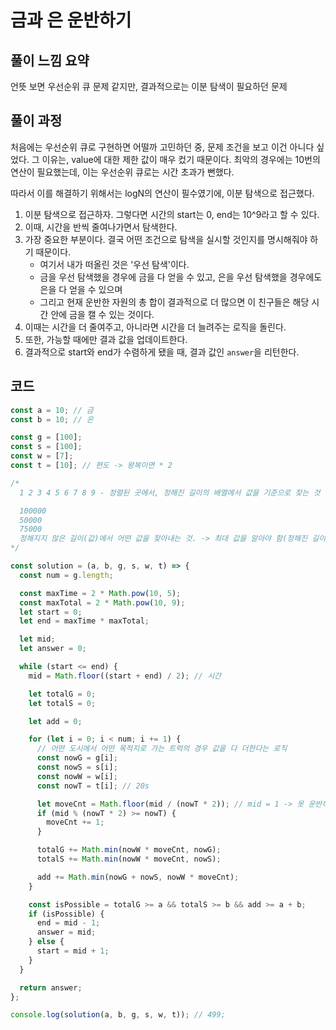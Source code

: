 # 금과 은 운반하기

## 풀이 느낌 요약

언뜻 보면 우선순위 큐 문제 같지만, 결과적으로는 이분 탐색이 필요하던 문제

## 풀이 과정

처음에는 우선순위 큐로 구현하면 어떨까 고민하던 중, 문제 조건을 보고 이건 아니다 싶었다.
그 이유는, value에 대한 제한 값이 매우 컸기 때문이다.
최악의 경우에는 10번의 연산이 필요했는데, 이는 우선순위 큐로는 시간 초과가 뻔했다.

따라서 이를 해결하기 위해서는 logN의 연산이 필수였기에, 이분 탐색으로 접근했다.

1. 이분 탐색으로 접근하자. 그렇다면 시간의 start는 0, end는 10^9라고 할 수 있다.
2. 이때, 시간을 반씩 줄여나가면서 탐색한다.
3. 가장 중요한 부분이다. 결국 어떤 조건으로 탐색을 실시할 것인지를 명시해줘야 하기 때문이다.
   - 여기서 내가 떠올린 것은 '우선 탐색'이다. 
   - 금을 우선 탐색했을 경우에 금을 다 얻을 수 있고, 은을 우선 탐색했을 경우에도 은을 다 얻을 수 있으며 
   - 그리고 현재 운반한 자원의 총 합이 결과적으로 더 많으면 이 친구들은 해당 시간 안에 금을 캘 수 있는 것이다.
4. 이때는 시간을 더 줄여주고, 아니라면 시간을 더 늘려주는 로직을 돌린다.
5. 또한, 가능할 때에만 결과 값을 업데이트한다.
6. 결과적으로 start와 end가 수렴하게 됐을 때, 결과 값인 `answer`을 리턴한다.

## 코드
```js
const a = 10; // 금
const b = 10; // 은

const g = [100];
const s = [100];
const w = [7];
const t = [10]; // 편도 -> 왕복이면 * 2

/*
  1 2 3 4 5 6 7 8 9 - 정렬된 곳에서, 정해진 길이의 배열에서 값을 기준으로 찾는 것

  100000
  50000
  75000
  정해지지 않은 길이(값)에서 어떤 값을 찾아내는 것. -> 최대 값을 알아야 함(정해진 길이를 만들어내는 것.)
*/

const solution = (a, b, g, s, w, t) => {
  const num = g.length;

  const maxTime = 2 * Math.pow(10, 5);
  const maxTotal = 2 * Math.pow(10, 9);
  let start = 0;
  let end = maxTime * maxTotal;

  let mid;
  let answer = 0;

  while (start <= end) {
    mid = Math.floor((start + end) / 2); // 시간

    let totalG = 0;
    let totalS = 0;

    let add = 0;

    for (let i = 0; i < num; i += 1) {
      // 어떤 도시에서 어떤 목적지로 가는 트럭의 경우 값을 다 더한다는 로직
      const nowG = g[i];
      const nowS = s[i];
      const nowW = w[i];
      const nowT = t[i]; // 20s

      let moveCnt = Math.floor(mid / (nowT * 2)); // mid = 1 -> 못 운반하죠?
      if (mid % (nowT * 2) >= nowT) {
        moveCnt += 1;
      }

      totalG += Math.min(nowW * moveCnt, nowG);
      totalS += Math.min(nowW * moveCnt, nowS);

      add += Math.min(nowG + nowS, nowW * moveCnt);
    }

    const isPossible = totalG >= a && totalS >= b && add >= a + b;
    if (isPossible) {
      end = mid - 1;
      answer = mid;
    } else {
      start = mid + 1;
    }
  }

  return answer;
};

console.log(solution(a, b, g, s, w, t)); // 499;
```
